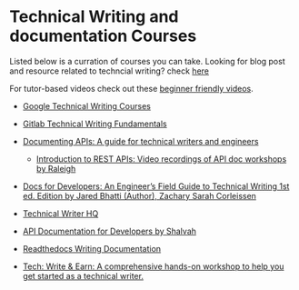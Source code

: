 

# Technical Writing and documentation Courses

Listed below is a curration of courses you can take. Looking for blog post and resource related to techncial writing? check [here](https://github.com/Bennykillua/Getting-started-in-Technical-Writing/blob/main/Technical%20Writing%20Resources.md)

For tutor-based videos check out these [beginner friendly videos](https://github.com/Bennykillua/Getting-started-in-Technical-Writing/blob/main/Learning%20Resources/Technical%20writing%20slides.md).

- [Google Technical Writing Courses](https://developers.google.com/tech-writing)

- [Gitlab Technical Writing Fundamentals](https://about.gitlab.com/handbook/engineering/ux/technical-writing/fundamentals/)

- [Documenting APIs: A guide for technical writers and engineers](https://idratherbewriting.com/learnapidoc/)
  - [Introduction to REST APIs: Video recordings of API doc workshops by Raleigh](https://idratherbewriting.com/learnapidoc/docapis_course_videos.html#video-2-raleigh-workshop)

- [Docs for Developers: An Engineer’s Field Guide to Technical Writing 1st ed. Edition by Jared Bhatti (Author), Zachary Sarah Corleissen](https://www.amazon.com/dp/1484272161/ref=cm_sw_r_awdo_navT_g_SV4HMY0QJNCGSEZ96T21)

- [Technical Writer HQ](https://technicalwriter.teachable.com/p/home?referral_code=6TJ7SI)

- [API Documentation for Developers by Shalvah](https://apidocsfordevs.com/)

- [Readthedocs Writing Documentation](https://docs-guide.readthedocs.io/en/latest/writing/)
- [Tech: Write & Earn: A comprehensive hands-on workshop to help you get started as a technical writer.](https://learn.startuptrybe.org/course/techwriteearn?previouspage=home&isenrolled=no)
